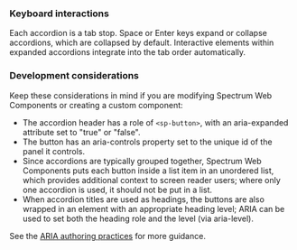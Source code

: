 ### Keyboard interactions

Each accordion is a tab stop. Space or Enter keys expand or collapse accordions, which are collapsed by default. Interactive elements within expanded accordions integrate into the tab order automatically.

### Development considerations

Keep these considerations in mind if you are modifying Spectrum Web Components or creating a custom component:

-   The accordion header has a role of `<sp-button>`, with an aria-expanded attribute set to "true" or "false".
-   The button has an aria-controls property set to the unique id of the panel it controls.
-   Since accordions are typically grouped together, Spectrum Web Components puts each button inside a list item in an unordered list, which provides additional context to screen reader users; where only one accordion is used, it should not be put in a list.
-   When accordion titles are used as headings, the buttons are also wrapped in an element with an appropriate heading level; ARIA can be used to set both the heading role and the level (via aria-level).

See the [ARIA authoring practices](https://www.w3.org/TR/wai-aria-practices-1.2/#accordion) for more guidance.
